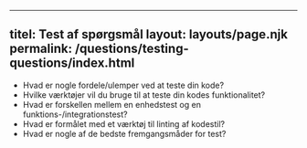 ***

## titel: Test af spørgsmål&#xA;layout: layouts/page.njk&#xA;permalink: /questions/testing-questions/index.html

*   Hvad er nogle fordele/ulemper ved at teste din kode?
*   Hvilke værktøjer vil du bruge til at teste din kodes funktionalitet?
*   Hvad er forskellen mellem en enhedstest og en funktions-/integrationstest?
*   Hvad er formålet med et værktøj til linting af kodestil?
*   Hvad er nogle af de bedste fremgangsmåder for test?
